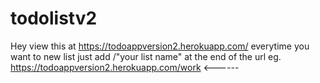 # todolistv2

Hey view this at https://todoappversion2.herokuapp.com/
everytime you want to new list just add /"your list name" at the end of the url
eg. https://todoappversion2.herokuapp.com/work <------
